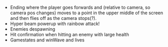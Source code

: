 - Ending where the player goes forwards and (relative to camera, so camera pos changes) moves to a point in the upper middle of the screen and then flies off as the camera stops(?).
- Hyper beam powerup with rainbow attack!
- Enemies despawning
- Hit confirmation when hitting an enemy with large health
- Gamestates and winWave and lives
